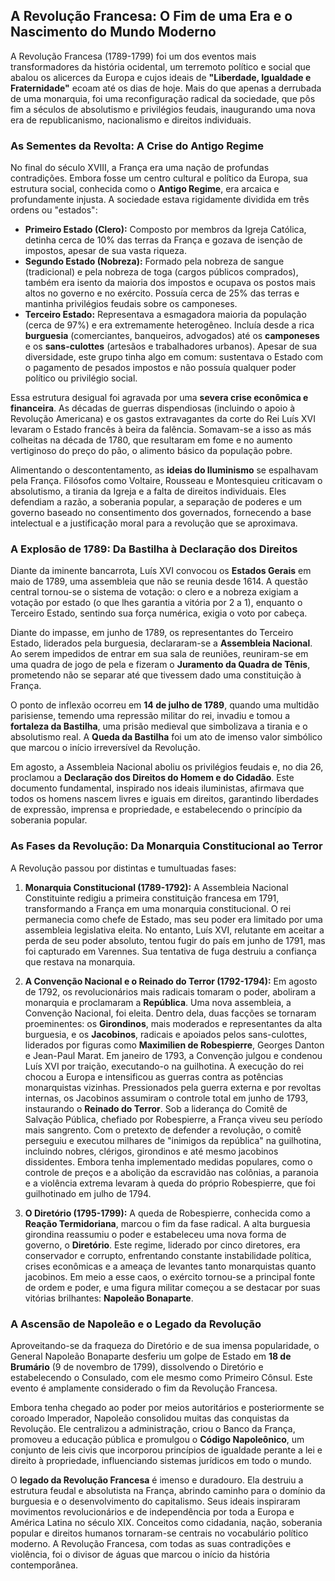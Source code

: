 ## A Revolução Francesa: O Fim de uma Era e o Nascimento do Mundo Moderno

A Revolução Francesa (1789-1799) foi um dos eventos mais transformadores da história ocidental, um terremoto político e social que abalou os alicerces da Europa e cujos ideais de **"Liberdade, Igualdade e Fraternidade"** ecoam até os dias de hoje. Mais do que apenas a derrubada de uma monarquia, foi uma reconfiguração radical da sociedade, que pôs fim a séculos de absolutismo e privilégios feudais, inaugurando uma nova era de republicanismo, nacionalismo e direitos individuais.

### As Sementes da Revolta: A Crise do Antigo Regime

No final do século XVIII, a França era uma nação de profundas contradições. Embora fosse um centro cultural e político da Europa, sua estrutura social, conhecida como o **Antigo Regime**, era arcaica e profundamente injusta. A sociedade estava rigidamente dividida em três ordens ou "estados":

- **Primeiro Estado (Clero):** Composto por membros da Igreja Católica, detinha cerca de 10% das terras da França e gozava de isenção de impostos, apesar de sua vasta riqueza.
- **Segundo Estado (Nobreza):** Formado pela nobreza de sangue (tradicional) e pela nobreza de toga (cargos públicos comprados), também era isento da maioria dos impostos e ocupava os postos mais altos no governo e no exército. Possuía cerca de 25% das terras e mantinha privilégios feudais sobre os camponeses.
- **Terceiro Estado:** Representava a esmagadora maioria da população (cerca de 97%) e era extremamente heterogêneo. Incluía desde a rica **burguesia** (comerciantes, banqueiros, advogados) até os **camponeses** e os **sans-culottes** (artesãos e trabalhadores urbanos). Apesar de sua diversidade, este grupo tinha algo em comum: sustentava o Estado com o pagamento de pesados impostos e não possuía qualquer poder político ou privilégio social.

Essa estrutura desigual foi agravada por uma **severa crise econômica e financeira**. As décadas de guerras dispendiosas (incluindo o apoio à Revolução Americana) e os gastos extravagantes da corte do Rei Luís XVI levaram o Estado francês à beira da falência. Somavam-se a isso as más colheitas na década de 1780, que resultaram em fome e no aumento vertiginoso do preço do pão, o alimento básico da população pobre.

Alimentando o descontentamento, as **ideias do Iluminismo** se espalhavam pela França. Filósofos como Voltaire, Rousseau e Montesquieu criticavam o absolutismo, a tirania da Igreja e a falta de direitos individuais. Eles defendiam a razão, a soberania popular, a separação de poderes e um governo baseado no consentimento dos governados, fornecendo a base intelectual e a justificação moral para a revolução que se aproximava.

### A Explosão de 1789: Da Bastilha à Declaração dos Direitos

Diante da iminente bancarrota, Luís XVI convocou os **Estados Gerais** em maio de 1789, uma assembleia que não se reunia desde 1614. A questão central tornou-se o sistema de votação: o clero e a nobreza exigiam a votação por estado (o que lhes garantia a vitória por 2 a 1), enquanto o Terceiro Estado, sentindo sua força numérica, exigia o voto por cabeça.

Diante do impasse, em junho de 1789, os representantes do Terceiro Estado, liderados pela burguesia, declararam-se a **Assembleia Nacional**. Ao serem impedidos de entrar em sua sala de reuniões, reuniram-se em uma quadra de jogo de pela e fizeram o **Juramento da Quadra de Tênis**, prometendo não se separar até que tivessem dado uma constituição à França.

O ponto de inflexão ocorreu em **14 de julho de 1789**, quando uma multidão parisiense, temendo uma repressão militar do rei, invadiu e tomou a **fortaleza da Bastilha**, uma prisão medieval que simbolizava a tirania e o absolutismo real. A **Queda da Bastilha** foi um ato de imenso valor simbólico que marcou o início irreversível da Revolução.

Em agosto, a Assembleia Nacional aboliu os privilégios feudais e, no dia 26, proclamou a **Declaração dos Direitos do Homem e do Cidadão**. Este documento fundamental, inspirado nos ideais iluministas, afirmava que todos os homens nascem livres e iguais em direitos, garantindo liberdades de expressão, imprensa e propriedade, e estabelecendo o princípio da soberania popular.

### As Fases da Revolução: Da Monarquia Constitucional ao Terror

A Revolução passou por distintas e tumultuadas fases:

1.  **Monarquia Constitucional (1789-1792):** A Assembleia Nacional Constituinte redigiu a primeira constituição francesa em 1791, transformando a França em uma monarquia constitucional. O rei permanecia como chefe de Estado, mas seu poder era limitado por uma assembleia legislativa eleita. No entanto, Luís XVI, relutante em aceitar a perda de seu poder absoluto, tentou fugir do país em junho de 1791, mas foi capturado em Varennes. Sua tentativa de fuga destruiu a confiança que restava na monarquia.

2.  **A Convenção Nacional e o Reinado do Terror (1792-1794):** Em agosto de 1792, os revolucionários mais radicais tomaram o poder, aboliram a monarquia e proclamaram a **República**. Uma nova assembleia, a Convenção Nacional, foi eleita. Dentro dela, duas facções se tornaram proeminentes: os **Girondinos**, mais moderados e representantes da alta burguesia, e os **Jacobinos**, radicais e apoiados pelos sans-culottes, liderados por figuras como **Maximilien de Robespierre**, Georges Danton e Jean-Paul Marat.
    Em janeiro de 1793, a Convenção julgou e condenou Luís XVI por traição, executando-o na guilhotina. A execução do rei chocou a Europa e intensificou as guerras contra as potências monarquistas vizinhas. Pressionados pela guerra externa e por revoltas internas, os Jacobinos assumiram o controle total em junho de 1793, instaurando o **Reinado do Terror**. Sob a liderança do Comitê de Salvação Pública, chefiado por Robespierre, a França viveu seu período mais sangrento. Com o pretexto de defender a revolução, o comitê perseguiu e executou milhares de "inimigos da república" na guilhotina, incluindo nobres, clérigos, girondinos e até mesmo jacobinos dissidentes. Embora tenha implementado medidas populares, como o controle de preços e a abolição da escravidão nas colônias, a paranoia e a violência extrema levaram à queda do próprio Robespierre, que foi guilhotinado em julho de 1794.

3.  **O Diretório (1795-1799):** A queda de Robespierre, conhecida como a **Reação Termidoriana**, marcou o fim da fase radical. A alta burguesia girondina reassumiu o poder e estabeleceu uma nova forma de governo, o **Diretório**. Este regime, liderado por cinco diretores, era conservador e corrupto, enfrentando constante instabilidade política, crises econômicas e a ameaça de levantes tanto monarquistas quanto jacobinos. Em meio a esse caos, o exército tornou-se a principal fonte de ordem e poder, e uma figura militar começou a se destacar por suas vitórias brilhantes: **Napoleão Bonaparte**.

### A Ascensão de Napoleão e o Legado da Revolução

Aproveitando-se da fraqueza do Diretório e de sua imensa popularidade, o General Napoleão Bonaparte desferiu um golpe de Estado em **18 de Brumário** (9 de novembro de 1799), dissolvendo o Diretório e estabelecendo o Consulado, com ele mesmo como Primeiro Cônsul. Este evento é amplamente considerado o fim da Revolução Francesa.

Embora tenha chegado ao poder por meios autoritários e posteriormente se coroado Imperador, Napoleão consolidou muitas das conquistas da Revolução. Ele centralizou a administração, criou o Banco da França, promoveu a educação pública e promulgou o **Código Napoleônico**, um conjunto de leis civis que incorporou princípios de igualdade perante a lei e direito à propriedade, influenciando sistemas jurídicos em todo o mundo.

O **legado da Revolução Francesa** é imenso e duradouro. Ela destruiu a estrutura feudal e absolutista na França, abrindo caminho para o domínio da burguesia e o desenvolvimento do capitalismo. Seus ideais inspiraram movimentos revolucionários e de independência por toda a Europa e América Latina no século XIX. Conceitos como cidadania, nação, soberania popular e direitos humanos tornaram-se centrais no vocabulário político moderno. A Revolução Francesa, com todas as suas contradições e violência, foi o divisor de águas que marcou o início da história contemporânea.
